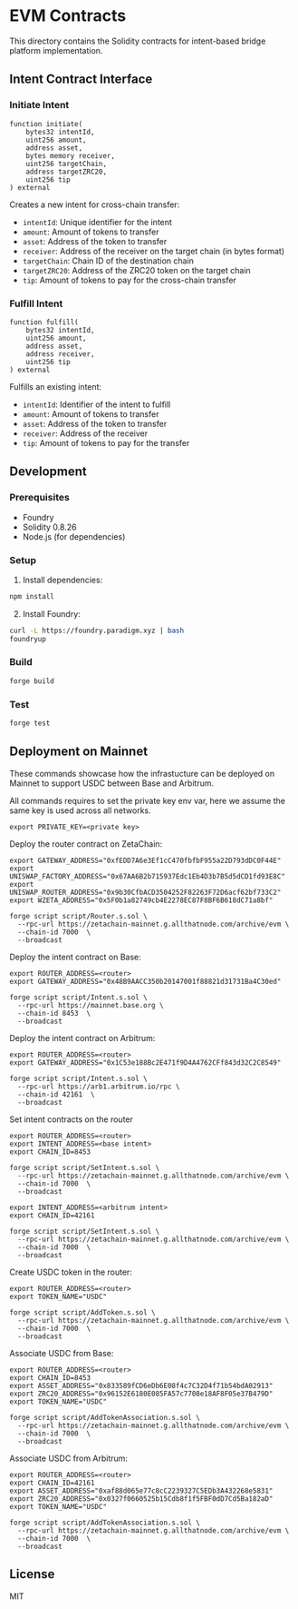 # EVM Contracts

This directory contains the Solidity contracts for intent-based bridge platform implementation.

## Intent Contract Interface

### Initiate Intent
```solidity
function initiate(
    bytes32 intentId,
    uint256 amount,
    address asset,
    bytes memory receiver,
    uint256 targetChain,
    address targetZRC20,
    uint256 tip
) external
```

Creates a new intent for cross-chain transfer:
- `intentId`: Unique identifier for the intent
- `amount`: Amount of tokens to transfer
- `asset`: Address of the token to transfer
- `receiver`: Address of the receiver on the target chain (in bytes format)
- `targetChain`: Chain ID of the destination chain
- `targetZRC20`: Address of the ZRC20 token on the target chain
- `tip`: Amount of tokens to pay for the cross-chain transfer

### Fulfill Intent
```solidity
function fulfill(
    bytes32 intentId,
    uint256 amount,
    address asset,
    address receiver,
    uint256 tip
) external
```

Fulfills an existing intent:
- `intentId`: Identifier of the intent to fulfill
- `amount`: Amount of tokens to transfer
- `asset`: Address of the token to transfer
- `receiver`: Address of the receiver
- `tip`: Amount of tokens to pay for the transfer

## Development

### Prerequisites
- Foundry
- Solidity 0.8.26
- Node.js (for dependencies)

### Setup
1. Install dependencies:
```bash
npm install
```

2. Install Foundry:
```bash
curl -L https://foundry.paradigm.xyz | bash
foundryup
```

### Build
```bash
forge build
```

### Test
```bash
forge test
```

## Deployment on Mainnet

These commands showcase how the infrastucture can be deployed on Mainnet to support USDC between Base and Arbitrum.

All commands requires to set the private key env var, here we assume the same key is used across all networks.
```
export PRIVATE_KEY=<private key>
```

Deploy the router contract on ZetaChain:
```
export GATEWAY_ADDRESS="0xfEDD7A6e3Ef1cC470fbfbF955a22D793dDC0F44E"
export UNISWAP_FACTORY_ADDRESS="0x67AA6B2b715937Edc1Eb4D3b7B5d5dCD1fd93E8C"
export UNISWAP_ROUTER_ADDRESS="0x9b30CfbACD3504252F82263F72D6acf62bf733C2"
export WZETA_ADDRESS="0x5F0b1a82749cb4E2278EC87F8BF6B618dC71a8bf"

forge script script/Router.s.sol \
  --rpc-url https://zetachain-mainnet.g.allthatnode.com/archive/evm \
  --chain-id 7000  \
  --broadcast
```

Deploy the intent contract on Base:
```
export ROUTER_ADDRESS=<router>
export GATEWAY_ADDRESS="0x48B9AACC350b20147001f88821d31731Ba4C30ed"

forge script script/Intent.s.sol \
  --rpc-url https://mainnet.base.org \
  --chain-id 8453  \
  --broadcast
```
Deploy the intent contract on Arbitrum:
```
export ROUTER_ADDRESS=<router>
export GATEWAY_ADDRESS="0x1C53e188Bc2E471f9D4A4762CFf843d32C2C8549"

forge script script/Intent.s.sol \
  --rpc-url https://arb1.arbitrum.io/rpc \
  --chain-id 42161  \
  --broadcast
```
Set intent contracts on the router
```
export ROUTER_ADDRESS=<router>
export INTENT_ADDRESS=<base intent>
export CHAIN_ID=8453

forge script script/SetIntent.s.sol \
  --rpc-url https://zetachain-mainnet.g.allthatnode.com/archive/evm \
  --chain-id 7000  \
  --broadcast

export INTENT_ADDRESS=<arbitrum intent>
export CHAIN_ID=42161

forge script script/SetIntent.s.sol \
  --rpc-url https://zetachain-mainnet.g.allthatnode.com/archive/evm \
  --chain-id 7000  \
  --broadcast
```
Create USDC token in the router:
```
export ROUTER_ADDRESS=<router>
export TOKEN_NAME="USDC"

forge script script/AddToken.s.sol \
  --rpc-url https://zetachain-mainnet.g.allthatnode.com/archive/evm \
  --chain-id 7000  \
  --broadcast
```
Associate USDC from Base:
```
export ROUTER_ADDRESS=<router>
export CHAIN_ID=8453
export ASSET_ADDRESS="0x833589fCD6eDb6E08f4c7C32D4f71b54bdA02913"
export ZRC20_ADDRESS="0x96152E6180E085FA57c7708e18AF8F05e37B479D"
export TOKEN_NAME="USDC"

forge script script/AddTokenAssociation.s.sol \
  --rpc-url https://zetachain-mainnet.g.allthatnode.com/archive/evm \
  --chain-id 7000  \
  --broadcast
```
Associate USDC from Arbitrum:
```
export ROUTER_ADDRESS=<router>
export CHAIN_ID=42161
export ASSET_ADDRESS="0xaf88d065e77c8cC2239327C5EDb3A432268e5831"
export ZRC20_ADDRESS="0x0327f0660525b15Cdb8f1f5FBF0dD7Cd5Ba182aD"
export TOKEN_NAME="USDC"

forge script script/AddTokenAssociation.s.sol \
  --rpc-url https://zetachain-mainnet.g.allthatnode.com/archive/evm \
  --chain-id 7000  \
  --broadcast
```

## License

MIT
